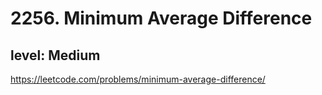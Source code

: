 # 2256. Minimum Average Difference
## level: Medium

https://leetcode.com/problems/minimum-average-difference/

